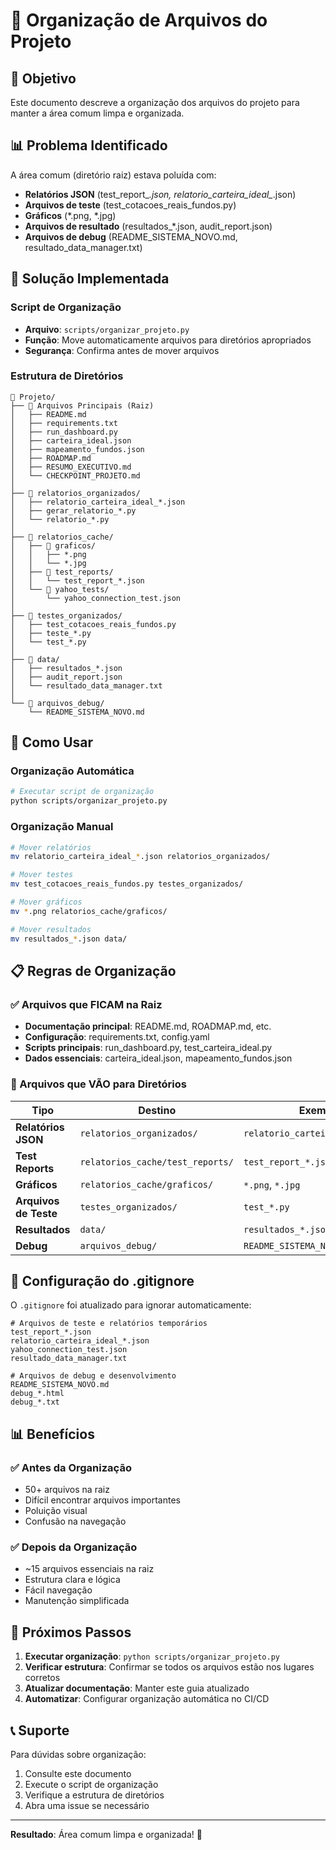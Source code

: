 # 📁 Organização de Arquivos do Projeto

## 🎯 Objetivo

Este documento descreve a organização dos arquivos do projeto para manter a área comum limpa e organizada.

## 📊 Problema Identificado

A área comum (diretório raiz) estava poluída com:
- **Relatórios JSON** (test_report_*.json, relatorio_carteira_ideal_*.json)
- **Arquivos de teste** (test_cotacoes_reais_fundos.py)
- **Gráficos** (*.png, *.jpg)
- **Arquivos de resultado** (resultados_*.json, audit_report.json)
- **Arquivos de debug** (README_SISTEMA_NOVO.md, resultado_data_manager.txt)

## 🧹 Solução Implementada

### Script de Organização
- **Arquivo**: `scripts/organizar_projeto.py`
- **Função**: Move automaticamente arquivos para diretórios apropriados
- **Segurança**: Confirma antes de mover arquivos

### Estrutura de Diretórios

```
📁 Projeto/
├── 📄 Arquivos Principais (Raiz)
│   ├── README.md
│   ├── requirements.txt
│   ├── run_dashboard.py
│   ├── carteira_ideal.json
│   ├── mapeamento_fundos.json
│   ├── ROADMAP.md
│   ├── RESUMO_EXECUTIVO.md
│   └── CHECKPOINT_PROJETO.md
│
├── 📁 relatorios_organizados/
│   ├── relatorio_carteira_ideal_*.json
│   ├── gerar_relatorio_*.py
│   └── relatorio_*.py
│
├── 📁 relatorios_cache/
│   ├── 📁 graficos/
│   │   ├── *.png
│   │   └── *.jpg
│   ├── 📁 test_reports/
│   │   └── test_report_*.json
│   └── 📁 yahoo_tests/
│       └── yahoo_connection_test.json
│
├── 📁 testes_organizados/
│   ├── test_cotacoes_reais_fundos.py
│   ├── teste_*.py
│   └── test_*.py
│
├── 📁 data/
│   ├── resultados_*.json
│   ├── audit_report.json
│   └── resultado_data_manager.txt
│
└── 📁 arquivos_debug/
    └── README_SISTEMA_NOVO.md
```

## 🚀 Como Usar

### Organização Automática
```bash
# Executar script de organização
python scripts/organizar_projeto.py
```

### Organização Manual
```bash
# Mover relatórios
mv relatorio_carteira_ideal_*.json relatorios_organizados/

# Mover testes
mv test_cotacoes_reais_fundos.py testes_organizados/

# Mover gráficos
mv *.png relatorios_cache/graficos/

# Mover resultados
mv resultados_*.json data/
```

## 📋 Regras de Organização

### ✅ Arquivos que FICAM na Raiz
- **Documentação principal**: README.md, ROADMAP.md, etc.
- **Configuração**: requirements.txt, config.yaml
- **Scripts principais**: run_dashboard.py, test_carteira_ideal.py
- **Dados essenciais**: carteira_ideal.json, mapeamento_fundos.json

### 📁 Arquivos que VÃO para Diretórios

| Tipo | Destino | Exemplos |
|------|---------|----------|
| **Relatórios JSON** | `relatorios_organizados/` | `relatorio_carteira_ideal_*.json` |
| **Test Reports** | `relatorios_cache/test_reports/` | `test_report_*.json` |
| **Gráficos** | `relatorios_cache/graficos/` | `*.png`, `*.jpg` |
| **Arquivos de Teste** | `testes_organizados/` | `test_*.py` |
| **Resultados** | `data/` | `resultados_*.json` |
| **Debug** | `arquivos_debug/` | `README_SISTEMA_NOVO.md` |

## 🔧 Configuração do .gitignore

O `.gitignore` foi atualizado para ignorar automaticamente:
```gitignore
# Arquivos de teste e relatórios temporários
test_report_*.json
relatorio_carteira_ideal_*.json
yahoo_connection_test.json
resultado_data_manager.txt

# Arquivos de debug e desenvolvimento
README_SISTEMA_NOVO.md
debug_*.html
debug_*.txt
```

## 📊 Benefícios

### ✅ Antes da Organização
- 50+ arquivos na raiz
- Difícil encontrar arquivos importantes
- Poluição visual
- Confusão na navegação

### ✅ Depois da Organização
- ~15 arquivos essenciais na raiz
- Estrutura clara e lógica
- Fácil navegação
- Manutenção simplificada

## 🎯 Próximos Passos

1. **Executar organização**: `python scripts/organizar_projeto.py`
2. **Verificar estrutura**: Confirmar se todos os arquivos estão nos lugares corretos
3. **Atualizar documentação**: Manter este guia atualizado
4. **Automatizar**: Configurar organização automática no CI/CD

## 📞 Suporte

Para dúvidas sobre organização:
1. Consulte este documento
2. Execute o script de organização
3. Verifique a estrutura de diretórios
4. Abra uma issue se necessário

---

**Resultado**: Área comum limpa e organizada! 🎉 